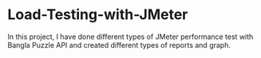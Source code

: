 # Load-Testing-with-JMeter
In this project, I have done different types of JMeter performance test with Bangla Puzzle API and created different types of reports and graph.
